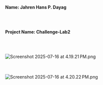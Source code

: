 **Name: Jahren Hans P. Dayag**

<br><br>

**Project Name: Challenge-Lab2**

<br><br>

![Screenshot 2025-07-16 at 4.19.21 PM.png](Screenshot%202025-07-16%20at%204.19.21%E2%80%AFPM.png)

<br><br>![Screenshot 2025-07-16 at 4.20.22 PM.png](Screenshot%202025-07-16%20at%204.20.22%E2%80%AFPM.png)

